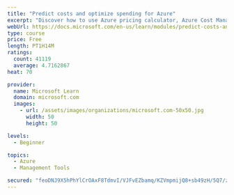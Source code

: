 ```yaml
---
title: "Predict costs and optimize spending for Azure"
excerpt: "Discover how to use Azure pricing calculator, Azure Cost Management, and Azure Advisor to predict and manage cloud expenses."
webUrl: https://docs.microsoft.com/en-us/learn/modules/predict-costs-and-optimize-spending/
type: course
price: Free
length: PT1H14M
ratings:
  count: 41119
  average: 4.7162867
heat: 70

provider:
  name: Microsoft Learn
  domain: microsoft.com
  images:
    - url: /assets/images/organizations/microsoft.com-50x50.jpg
      width: 50
      height: 50

levels:
  - Beginner

topics:
  - Azure
  - Management Tools

secured: "feoDNJ9X5hPhYlCrOAxF8TdmvI/VJFvEZbamq/KZVmpmijQ8+sb49zH/5Q7/zw2RjC/g3GU5IFMyFFG0+0aYYRJIg64BnysMQ0xs2GN+5S5fvih3sB6x7/kYVwSTnOF2cga3uWyFGhj3efggaHmhtkofNdC1xjnmwjcWipBdl2dWvEFc8rEJmkYmBopelVG+/nqs8vctMY9TAPlYjLv1DmeYGO3E/y/FUbLsKk1DVqe1l6FG21gu7OaefnAMIdxTmlgup+Mj/cdAIXjOcjjhiiaGZpjsGPF+TIamW9blf2b1xeXDwkh4SthqI+17/Ejid4+mWyZzDMU7oc1Zjywcc7oCpLqObTIaKvQr4iS7BXEwrSCrF5/gd4a2HbTcEXLo4MHJ2ou3r/FNGZuHEI3IQ1FLO1VbkMMV+cOCS01z5WApmZSibOX93jw+zamLLTl6;nI4mLJ1rQrcFAhBVRuCBZQ=="
---
```


